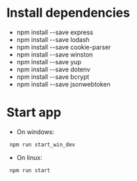 # Install dependencies
 - npm install --save express
 - npm install --save lodash
 - npm install --save cookie-parser
 - npm install --save winston
 - npm install --save yup
 - npm install --save dotenv 
 - npm install --save bcrypt
 - npm install --save jsonwebtoken

# Start app
  - On windows:  
```
 npm run start_win_dev
```

  - On linux: 
```
 npm run start
```
